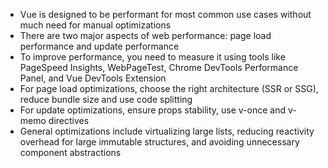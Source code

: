- Vue is designed to be performant for most common use cases without much need for manual optimizations
- There are two major aspects of web performance: page load performance and update performance
- To improve performance, you need to measure it using tools like PageSpeed Insights, WebPageTest, Chrome DevTools Performance Panel, and Vue DevTools Extension
- For page load optimizations, choose the right architecture (SSR or SSG), reduce bundle size and use code splitting
- For update optimizations, ensure props stability, use v-once and v-memo directives
- General optimizations include virtualizing large lists, reducing reactivity overhead for large immutable structures, and avoiding unnecessary component abstractions